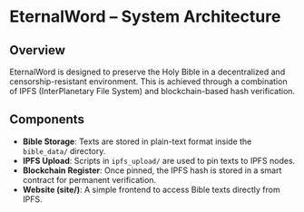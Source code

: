 # EternalWord – System Architecture

## Overview
EternalWord is designed to preserve the Holy Bible in a decentralized and censorship-resistant environment. This is achieved through a combination of IPFS (InterPlanetary File System) and blockchain-based hash verification.

## Components
- **Bible Storage**: Texts are stored in plain-text format inside the `bible_data/` directory.
- **IPFS Upload**: Scripts in `ipfs_upload/` are used to pin texts to IPFS nodes.
- **Blockchain Register**: Once pinned, the IPFS hash is stored in a smart contract for permanent verification.
- **Website (site/)**: A simple frontend to access Bible texts directly from IPFS.
